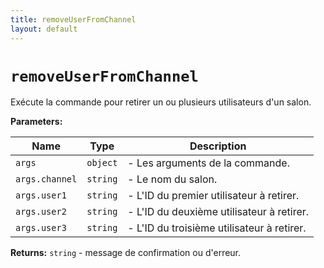 ```yaml
---
title: removeUserFromChannel
layout: default
---
```


# `removeUserFromChannel`

Exécute la commande pour retirer un ou plusieurs utilisateurs d'un salon.

**Parameters:**

| Name | Type | Description |
| ---- | ---- | ----------- |
| `args` | `object` | - Les arguments de la commande. |
| `args.channel` | `string` | - Le nom du salon. |
| `args.user1` | `string` | - L'ID du premier utilisateur à retirer. |
| `args.user2` | `string` | - L'ID du deuxième utilisateur à retirer. |
| `args.user3` | `string` | - L'ID du troisième utilisateur à retirer. |

**Returns:** `string` - message de confirmation ou d'erreur.

